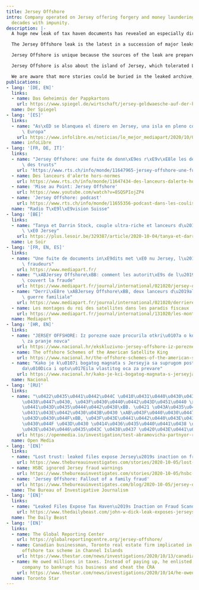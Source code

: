 ```yaml
---
title: Jersey Offshore
intro: Company operated on Jersey offering forgery and money laundering services for
  decades with impunity.
description: |-
  A huge new leak of tax haven documents has revealed an especially dirty part of the tax haven world, including forgery of documents, dummy accounts and the use of false client names. The leak consists of hundreds of thousands of pages of records of a Jersey offshore company called La Hougue (later Pantrust in Panama) that offered techniques for money laundering to its hand-picked clients.

  The Jersey Offshore leak is the latest in a succession of major leaks that have exposed why tax havens like Jersey need to be regulated and closed down. Jersey Offshore’s special contribution is that the secret company records reveal detailed techniques used to hide money, dodge tax and evade government regulators. It also reveals thousands of secret money transfers, allowing the team of journalists to follow the money.

  Jersey Offshore is unique because the sources of the leak are prepared to be named and front up publicly. They had been cheated by La Hougue, set out to fight it legally and along the way gained access to the company’s extremely secret records.

  Jersey Offshore is also about the island of Jersey, which tolerated La Hougue for decades with no effective oversight. When the sources handed over the full La Hougue records to the Jersey authorities, expecting action on the criminality, the authorities declined to take action and then refused to return the evidence. Fortunately the sources had already scanned the documents they hand over and a multi-country team of investigative journalists has been studying what they reveal. Stories published by EIC and partners will be listed below.

  We are aware that more stories could be buried in the leaked archive, so we are also ready to share the collection of leaked source documents to media and organizations doing investigative research in the public interest. [Get in touch!](https://eic.network/#contact)
publications:
- lang: '[DE, EN]'
  links:
  - name: Das Geheimnis der Pappkartons
    url: https://www.spiegel.de/wirtschaft/jersey-geldwaesche-auf-der-kanalinsel-das-geheimnis-der-pappkartons-a-00000000-0002-0001-0000-000173324630
  name: Der Spiegel
- lang: '[ES]'
  links:
  - name: "As\xED se blanquea el dinero en Jersey, una isla en pleno coraz\xF3n de\
      \ Europa"
    url: https://www.infolibre.es/noticias/lo_mejor_mediapart/2020/10/06/asi_blanquea_dinero_jersey_pleno_corazon_europa_111752_1044.html
  name: infoLibre
- lang: '[FR, DE, IT]'
  links:
  - name: "Jersey Offshore: une fuite de donn\xE9es r\xE9v\xE8le les dessous du monde\
      \ des trusts"
    url: 'https://www.rts.ch/info/monde/11647965-jersey-offshore-une-fuite-de-donnees-revele-les-dessous-du-monde-des-trusts.html '
  - name: Des lanceurs d'alerte hors-normes
    url: https://www.rts.ch/info/monde/11647434-des-lanceurs-dalerte-horsnormes.html
  - name: 'Mise au Point: Jersey Offshore'
    url: https://www.youtube.com/watch?v=8SQSPIojZP4
  - name: 'Jersey Offshore: podcast'
    url: https://www.rts.ch/info/monde/11655356-podcast-dans-les-coulisses-de-lenquete-sur-les-jersey-offshore.html
  name: "Radio T\xE9l\xE9vision Suisse"
- lang: '[BE]'
  links:
  - name: "Tanya et Darrin Stock, couple ultra-riche et lanceurs d\u2019alerte hors-normes\
      \ \xE0 Jersey"
    url: https://plus.lesoir.be/329387/article/2020-10-04/tanya-et-darrin-stock-couple-ultra-riche-et-lanceurs-dalerte-hors-normes-jersey
  name: Le Soir
- lang: '[FR, EN, ES]'
  links:
  - name: "Une fuite de documents in\xE9dits met \xE0 nu Jersey, l\u2019\xEEle aux\
      \ fraudeurs"
    url: https://www.mediapart.fr/
  - name: "\xABJersey Offshore\xBB: comment les autorit\xE9s de l\u2019\xEEle ont\
      \ couvert la fraude"
    url: https://www.mediapart.fr/journal/international/021020/jersey-offshore-comment-les-autorites-de-l-ile-ont-couvert-la-fraude
  - name: "Derri\xE8re \xABJersey Offshore\xBB, deux lanceurs d\u2019alerte et une\
      \ guerre familiale"
    url: https://www.mediapart.fr/journal/international/021020/derriere-jersey-offshore-deux-lanceurs-d-alerte-et-une-guerre-familiale
  - name: Les montages du roi des satellites dans les paradis fiscaux
    url: https://www.mediapart.fr/journal/international/131020/les-montages-du-roi-des-satellites-dans-les-paradis-fiscaux
  name: Mediapart
- lang: '[HR, EN]'
  links:
  - name: "JERSEY OFFSHORE: Iz porezne oaze procurila otkri\u0107a o kompaniji specijaliziranoj\
      \ za pranje novca"
    url: https://www.nacional.hr/ekskluzivno-jersey-offshore-iz-porezne-oaze-procurila-otkrica-o-kompaniji-specijaliziranoj-za-pranje-novca/
  - name: The offshore Schemes of the American Satellite King
    url: https://www.nacional.hr/the-offshore-schemes-of-the-american-satellite-king/
  - name: "Kako je k\u0107i bogatog magnata s Jerseyja sa suprugom postala zvi\u017E\
      da\u010Dica i optu\u017Eila vlastitog oca za prevare"
    url: https://www.nacional.hr/kako-je-kci-bogatog-magnata-s-jerseyja-sa-suprugom-postala-zvizdacica-i-optuzila-vlastitog-oca-za-prevare/
  name: Nacional
- lang: '[RU]'
  links:
  - name: "\u0422\u0435\u0441\u0442\u044C \u0410\u0431\u0440\u0430\u043C\u043E\u0432\
      \u0438\u0447\u0430, \u043F\u0430\u0440\u0442\u043D\u0451\u0440 \xAB\u0420\u043E\
      \u0441\u043D\u0435\u0444\u0442\u0438\xBB. \u0421 \u043A\u0435\u043C \u0440\u0430\
      \u0431\u043E\u0442\u0430\u043B\u0430 \xAB\u043F\u0440\u0430\u0447\u0435\u0447\
      \u043D\u0430\u044F\xBB, \u043F\u043E\u0441\u0442\u0440\u043E\u0435\u043D\u043D\
      \u0430\u044F \u043D\u0430 \u0414\u0436\u0435\u0440\u0441\u0438 \u0432\u044B\u0445\
      \u043E\u0434\u0446\u0435\u043C \u0438\u0437 \u0420\u043E\u0441\u0441\u0438\u0438"
    url: https://openmedia.io/investigation/test-abramovicha-partnyor-rosnefti-s-kem-rabotala-prachechnaya-postroennaya-na-dzhersi-vyxodcem-iz-rossii/
  name: Open Media
- lang: '[EN]'
  links:
  - name: "Lost trust: leaked files expose Jersey\u2019s inaction on fraud scandal"
    url: https://www.thebureauinvestigates.com/stories/2020-10-05/lost-trust-leaked-files-expose-jerseys-inaction-on-fraud-scandal
  - name: HSBC ignored Jersey fraud warnings
    url: https://www.thebureauinvestigates.com/stories/2020-10-05/hsbc-ignored-jersey-fraud-warnings
  - name: 'Jersey Offshore: Fallout of a family fraud'
    url: https://www.thebureauinvestigates.com/blog/2020-10-05/jersey-offshore-fallout-of-a-family-fraud
  name: The Bureau of Investigative Journalism
- lang: '[EN]'
  links:
  - name: "Leaked Files Expose Tax Haven\u2019s Inaction on Fraud Scandal"
    url: https://www.thedailybeast.com/john-w-dick-leak-exposes-jerseys-inaction-on-fraud-scandal
  name: The Daily Beast
- lang: '[EN]'
  links:
  - name: The Global Reporting Center
    url: https://globalreportingcentre.org/jersey-offshore/
  - name: Canadian businessman, Toronto real estate firm implicated in multi-million-dollar
      offshore tax scheme in Channel Islands
    url: https://www.thestar.com/news/investigations/2020/10/13/canadian-businessman-toronto-real-estate-firm-implicated-in-multi-million-dollar-offshore-tax-scheme-in-channel-islands.html
  - name: He owed millions in taxes. Instead of paying up, he enlisted an offshore
      company to bankrupt his business and cheat the CRA
    url: https://www.thestar.com/news/investigations/2020/10/14/he-owed-millions-in-taxes-instead-of-paying-up-he-enlisted-an-offshore-company-to-bankrupt-his-business-and-cheat-the-cra.html
  name: Toronto Star
---
```


